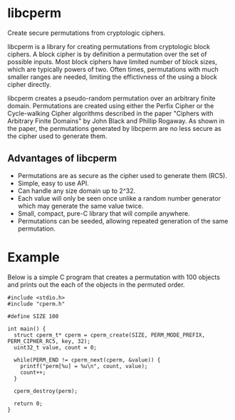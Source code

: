libcperm
========
Create secure permutations from cryptologic ciphers.

libcperm is a library for creating permutations from cryptologic block ciphers. A block cipher is
by definition a permutation over the set of possible inputs. Most block ciphers have limited number
of block sizes, which are typically powers of two. Often times, permutations with much smaller ranges
are needed, limiting the effictivness of the using a block cipher directly.

libcperm creates a pseudo-random permutation over an arbitrary finite domain.
Permutations are created using either the Perfix Cipher or the Cycle-walking Cipher algorithms described
in the paper "Ciphers with Arbitrary Finite Domains" by John Black and Phillip Rogaway. As shown in the
paper, the permutations generated by libcperm are no less secure as the cipher used to generate them.

Advantages of libcperm
----------------------
- Permutations are as secure as the cipher used to generate them (RC5).
- Simple, easy to use API.
- Can handle any size domain up to 2^32.
- Each value will only be seen once unlike a random number generator which may generate the same value twice.
- Small, compact, pure-C library that will compile anywhere.
- Permutations can be seeded, allowing repeated generation of the same permutation.

Example
=======
Below is a simple C program that creates a permutation with 100 objects and prints out the each of the
objects in the permuted order.

    #include <stdio.h>
    #include "cperm.h"

    #define SIZE 100

    int main() {
      struct cperm_t* cperm = cperm_create(SIZE, PERM_MODE_PREFIX, PERM_CIPHER_RC5, key, 32);
      uint32_t value, count = 0;

      while(PERM_END != cperm_next(cperm, &value)) {
        printf("perm[%u] = %u\n", count, value);
        count++;
      }

      cperm_destroy(perm);

      return 0;
    }
